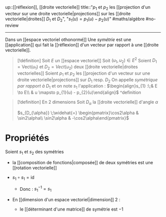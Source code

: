 up::[[réflexion]], [[droite vectorielle]]
title::"$p_{1}$ et $p_{2}$ les [[projection d'un vecteur sur une droite vectorielle|projections]] sur les [[droite vectorielle|droites]] $D_{1}$ et $D_{2}$", "$s_{1}(u) = p_{1}(u)-p_{2}(u)$"
#maths/algèbre #no-review 

----
Dans un [[espace vectoriel othonormé]]
Une *symétrie* est une [[application]] qui fait la [[réflexion]] d'un vecteur par rapport à une [[droite vectorielle]].


> [!définition]
> Soit $E$ un [[espace vectoriel]]
> Soit $(u_{1}, u_{2}) \in E^{2}$
> Soient $D_{1}=\mathrm{Vect}(u_{1})$ et $D_{2}=Vect(u_{2})$ deux [[droite vectorielle|droites vectorielles]]
> Soient $p_{1}$ et $p_{2}$ les [[projection d'un vecteur sur une droite vectorielle|projections]] sur $D_{1}$ resp. $D_{2}$
> On appelle _symétrique par rapport à_ $D_{1}$ et on note $s_{1}$ l'application :
> $\begin{align}s_{1} :\;& E \to E\\ & u \mapsto p_{1}(u) - p_{2}(u)\end{align}$
^definition

> [!definition] En 2 dimensions
> Soit $D_{\alpha}$ la [[droite vectorielle]] d'angle $\alpha$
> 
> $s_{D_{\alpha}} \;\widehat{=} \begin{pmatrix}\cos2\alpha & \sin2\alpha\\ \sin2\alpha & -\cos2\alpha\end{pmatrix}$


# Propriétés
Soient $s_{1}$ et $s_{2}$ des symétries

 - la [[composition de fonctions|composée]] de deux symétries est une [[rotation vectorielle]]
 - $s_{1} \circ s_{1} = \mathrm{id}$
     - Donc : $s_{1}^{-1} = s_{1}$


 - En [[dimension d'un espace vectoriel|dimension]] 2 :
     - le [[déterminant d'une matrice]] de symétrie est $-1$

